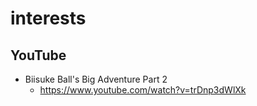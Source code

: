 # interests
## YouTube
* Biisuke Ball's Big Adventure Part 2
  * https://www.youtube.com/watch?v=trDnp3dWlXk
